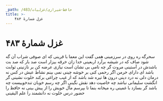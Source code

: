 ```yaml
---
_path: /حافظ-شیرازی/غزلیات/483
title: >-
    غزل شمارهٔ ۴۸۳
---
```

# غزل شمارهٔ ۴۸۳

سحرگه ره روی در سرزمینی
همی گفت این معما با قرینی
که ای صوفی شراب آن گه شود صاف
که در شیشه برآرد اربعینی
خدا زان خرقه بیزار است صد بار
که صد بت باشدش در آستینی
مروت گر چه نامی بی نشان است
نیازی عرضه کن بر نازنینی
ثوابت باشد ای دارای خرمن
اگر رحمی کنی بر خوشه چینی
نمی بینم نشاط عیش در کس
نه درمان دلی نه درد دینی
درون ها تیره شد باشد که از غیب
چراغی برکند خلوت نشینی
گر انگشت سلیمانی نباشد
چه خاصیت دهد نقش نگینی
اگر چه رسم خوبان تندخوییست
چه باشد گر بسازد با غمینی
ره میخانه بنما تا بپرسم
مآل خویش را از پیش بینی
نه حافظ را حضور درس خلوت
نه دانشمند را علم الیقینی
